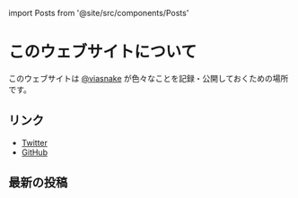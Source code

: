 import Posts from '@site/src/components/Posts'

# このウェブサイトについて

このウェブサイトは [@viasnake](https://twitter.com/viasnake) が色々なことを記録・公開しておくための場所です。

## リンク

- [Twitter](https://twitter.com/viasnake)
- [GitHub](https://github.com/viasnake)

## 最新の投稿

<Posts num="5" />
